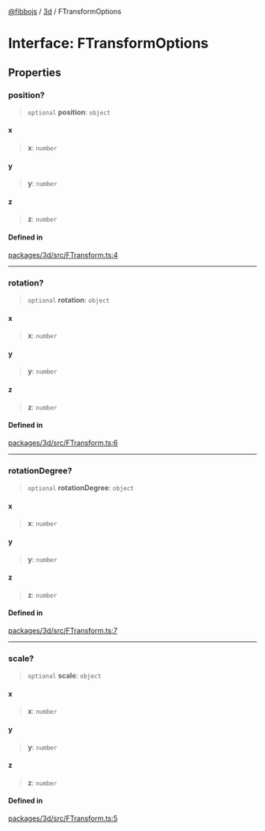[@fibbojs](/api/index) / [3d](/api/3d) / FTransformOptions

# Interface: FTransformOptions

## Properties

### position?

> `optional` **position**: `object`

#### x

> **x**: `number`

#### y

> **y**: `number`

#### z

> **z**: `number`

#### Defined in

[packages/3d/src/FTransform.ts:4](https://github.com/fibbojs/fibbo/blob/ebbfce6158465f6309c7f36dadb4e328deefcf24/packages/3d/src/FTransform.ts#L4)

***

### rotation?

> `optional` **rotation**: `object`

#### x

> **x**: `number`

#### y

> **y**: `number`

#### z

> **z**: `number`

#### Defined in

[packages/3d/src/FTransform.ts:6](https://github.com/fibbojs/fibbo/blob/ebbfce6158465f6309c7f36dadb4e328deefcf24/packages/3d/src/FTransform.ts#L6)

***

### rotationDegree?

> `optional` **rotationDegree**: `object`

#### x

> **x**: `number`

#### y

> **y**: `number`

#### z

> **z**: `number`

#### Defined in

[packages/3d/src/FTransform.ts:7](https://github.com/fibbojs/fibbo/blob/ebbfce6158465f6309c7f36dadb4e328deefcf24/packages/3d/src/FTransform.ts#L7)

***

### scale?

> `optional` **scale**: `object`

#### x

> **x**: `number`

#### y

> **y**: `number`

#### z

> **z**: `number`

#### Defined in

[packages/3d/src/FTransform.ts:5](https://github.com/fibbojs/fibbo/blob/ebbfce6158465f6309c7f36dadb4e328deefcf24/packages/3d/src/FTransform.ts#L5)
